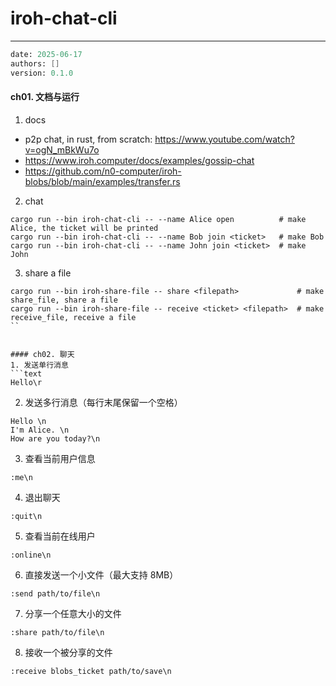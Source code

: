 # iroh-chat-cli
---
```meta
date: 2025-06-17
authors: []
version: 0.1.0
```


#### ch01. 文档与运行
1. docs
- p2p chat, in rust, from scratch: https://www.youtube.com/watch?v=ogN_mBkWu7o
- https://www.iroh.computer/docs/examples/gossip-chat
- https://github.com/n0-computer/iroh-blobs/blob/main/examples/transfer.rs

2. chat
```
cargo run --bin iroh-chat-cli -- --name Alice open          # make Alice, the ticket will be printed
cargo run --bin iroh-chat-cli -- --name Bob join <ticket>   # make Bob
cargo run --bin iroh-chat-cli -- --name John join <ticket>  # make John
```

3. share a file
```
cargo run --bin iroh-share-file -- share <filepath>             # make share_file, share a file
cargo run --bin iroh-share-file -- receive <ticket> <filepath>  # make receive_file, receive a file
``


#### ch02. 聊天
1. 发送单行消息
```text
Hello\r
```

2. 发送多行消息（每行末尾保留一个空格）
```
Hello \n
I'm Alice. \n
How are you today?\n
```

3. 查看当前用户信息
```
:me\n
```

4. 退出聊天
```
:quit\n
```

5. 查看当前在线用户
```
:online\n
```

6. 直接发送一个小文件（最大支持 8MB）
```
:send path/to/file\n
```

7. 分享一个任意大小的文件
```
:share path/to/file\n
```

8. 接收一个被分享的文件
```
:receive blobs_ticket path/to/save\n
```
